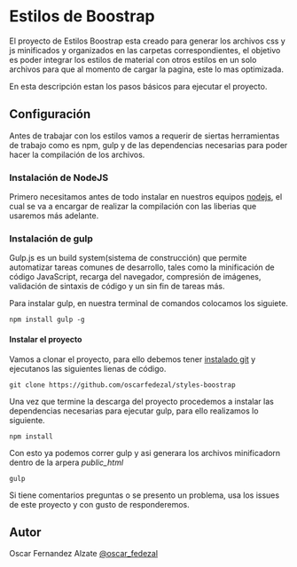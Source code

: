 # Estilos de Boostrap

El proyecto de Estilos Boostrap esta creado para generar los archivos css y js minificados y organizados en las carpetas
correspondientes, el objetivo es poder integrar los estilos de material con otros estilos en un solo archivos para que al momento
de cargar la pagina, este lo mas optimizada.

En esta descripción estan los pasos básicos para ejecutar el proyecto.

## Configuración

Antes de trabajar con los estilos vamos a requerir de siertas herramientas de trabajo como es npm, gulp y de las dependencias 
necesarias para poder hacer la compilación de los archivos.


### Instalación de NodeJS

Primero necesitamos antes de todo instalar en nuestros equipos [nodejs](https://nodejs.org/en/), el cual se va a encargar de realizar 
la compilación con las liberias que usaremos más adelante.

### Instalación de gulp

Gulp.js es un build system(sistema de construcción) que permite automatizar tareas comunes de desarrollo, tales como la minificación de 
código JavaScript, recarga del navegador, compresión de imágenes, validación de sintaxis de código y un sin fin de tareas más.

Para instalar gulp, en nuestra terminal de comandos colocamos los siguiete.

```
npm install gulp -g
```

#### Instalar el proyecto

Vamos a clonar el proyecto, para ello debemos tener [instalado git](https://git-scm.com/) y ejecutanos las siguientes lienas de código.

```
git clone https://github.com/oscarfedezal/styles-boostrap
```

Una vez que termine  la descarga del proyecto procedemos a instalar las dependencias necesarias para ejecutar gulp, para ello realizamos 
lo siguiente.

```
npm install
```

Con esto ya podemos correr gulp y asi generara los archivos minificadorn dentro de la arpera *public_html*

```
gulp
```

Si tiene comentarios preguntas o se presento un problema, usa los issues de este proyecto y con gusto de responderemos.

## Autor

Oscar Fernandez Alzate [@oscar_fedezal](https://twitter.com/oscar_fedezal)
